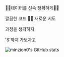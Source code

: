 

🐱‍🏍데이터를 신속 정확하게🐱‍🏍

깔끔한 코드 🤷‍♀️ 새로운 시도 

과정을 생각하자

'S'까지 가보자고

![minzion0's GitHub stats](https://github-readme-stats.vercel.app/api?username=minzion0&show_icons=true&theme=radical)

<!--
**Minzion0/Minzion0** is a ✨ _special_ ✨ repository because its `README.md` (this file) appears on your GitHub profile.

Here are some ideas to get you started:

- 🔭 I’m currently working on ...
- 🌱 I’m currently learning ...
- 👯 I’m looking to collaborate on ...
- 🤔 I’m looking for help with ...
- 💬 Ask me about ...
- 📫 How to reach me: ...
- 😄 Pronouns: ...
- ⚡ Fun fact: ...
-->
